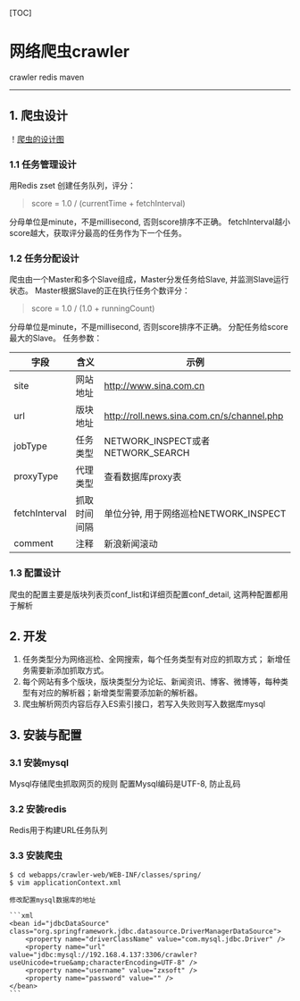 [TOC]

网络爬虫crawler
=======

crawler redis maven

---

## 1. 爬虫设计
！[爬虫的设计图]()
### 1.1 任务管理设计
用Redis zset 创建任务队列，评分：
> score = 1.0 / (currentTime + fetchInterval)

分母单位是minute，不是millisecond, 否则score排序不正确。
fetchInterval越小score越大，获取评分最高的任务作为下一个任务。

### 1.2 任务分配设计
爬虫由一个Master和多个Slave组成，Master分发任务给Slave, 并监测Slave运行状态。
Master根据Slave的正在执行任务个数评分：
> score = 1.0 / (1.0 + runningCount)

分母单位是minute，不是millisecond, 否则score排序不正确。
分配任务给score最大的Slave。
任务参数：

字段      | 含义    |示例
----------|---------|-------
site    |网站地址   |http://www.sina.com.cn
url     |版块地址   |http://roll.news.sina.com.cn/s/channel.php
jobType |任务类型   |NETWORK_INSPECT或者NETWORK_SEARCH
proxyType   |代理类型   |查看数据库proxy表
fetchInterval   |抓取时间间隔 |单位分钟, 用于网络巡检NETWORK_INSPECT
comment	| 注释	| 新浪新闻滚动

### 1.3 配置设计
爬虫的配置主要是版块列表页conf_list和详细页配置conf_detail, 这两种配置都用于解析


## 2. 开发

 1. 任务类型分为网络巡检、全网搜索，每个任务类型有对应的抓取方式； 新增任务需要新添加抓取方式。
 2. 每个网站有多个版块，版块类型分为论坛、新闻资讯、博客、微博等，每种类型有对应的解析器；新增类型需要添加新的解析器。
 3. 爬虫解析网页内容后存入ES索引接口，若写入失败则写入数据库mysql

## 3. 安装与配置

### 3.1 安装mysql
Mysql存储爬虫抓取网页的规则
配置Mysql编码是UTF-8, 防止乱码
### 3.2 安装redis
Redis用于构建URL任务队列
### 3.3 安装爬虫


    $ cd webapps/crawler-web/WEB-INF/classes/spring/
    $ vim applicationContext.xml
    
    修改配置mysql数据库的地址
    
    ```xml
    <bean id="jdbcDataSource" class="org.springframework.jdbc.datasource.DriverManagerDataSource">
		<property name="driverClassName" value="com.mysql.jdbc.Driver" />
		<property name="url" value="jdbc:mysql://192.168.4.137:3306/crawler?useUnicode=true&amp;characterEncoding=UTF-8" />
		<property name="username" value="zxsoft" />
		<property name="password" value="" />
	</bean>
	```


